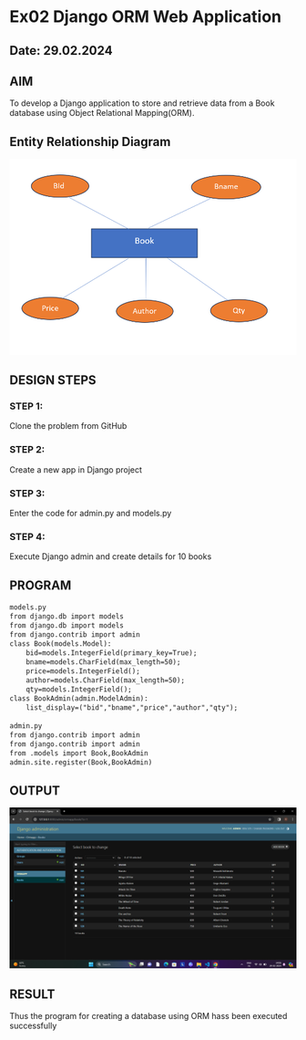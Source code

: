 # Ex02 Django ORM Web Application
## Date: 29.02.2024

## AIM
To develop a Django application to store and retrieve data from a Book database using Object Relational Mapping(ORM).

## Entity Relationship Diagram
![alt text](<exp2/ormapp/Er exp2.png>)

## DESIGN STEPS

### STEP 1:
Clone the problem from GitHub

### STEP 2:
Create a new app in Django project

### STEP 3:
Enter the code for admin.py and models.py

### STEP 4:
Execute Django admin and create details for 10 books

## PROGRAM
```
models.py
from django.db import models
from django.db import models
from django.contrib import admin
class Book(models.Model):
	bid=models.IntegerField(primary_key=True);
	bname=models.CharField(max_length=50);
	price=models.IntegerField();
	author=models.CharField(max_length=50);
	qty=models.IntegerField();
class BookAdmin(admin.ModelAdmin):
	list_display=("bid","bname","price","author","qty");

admin.py
from django.contrib import admin
from django.contrib import admin
from .models import Book,BookAdmin
admin.site.register(Book,BookAdmin)
```

## OUTPUT
![alt text](<exp2/ormapp/Output exp2.png>)

## RESULT
Thus the program for creating a database using ORM hass been executed successfully